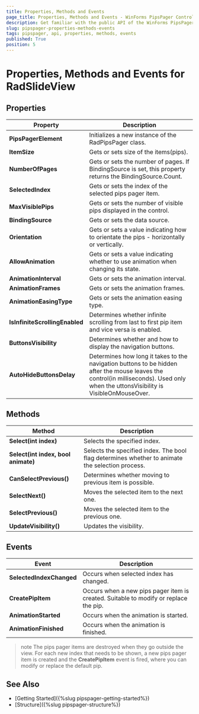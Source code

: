 ```yaml
---
title: Properties, Methods and Events
page_title: Properties, Methods and Events - WinForms PipsPager Control
description: Get familiar with the public API of the WinForms PipsPager control.
slug: pipspager-properties-methods-events
tags: pipspager, api, properties, methods, events
published: True
position: 5 
---
```


# Properties, Methods and Events for RadSlideView

## Properties

|Property|Description|
|----|----|
|__PipsPagerElement__|Initializes a new instance of the RadPipsPager class.|
|__ItemSize__|Gets or sets size of the items(pips).|
|__NumberOfPages__|Gets or sets the number of pages. If BindingSource is set, this property returns the BindingSource.Count.|
|__SelectedIndex__|Gets or sets the index of the selected pips pager item.|
|__MaxVisiblePips__| Gets or sets the number of visible pips displayed in the control.|
|__BindingSource__|Gets or sets the data source.|
|__Orientation__|Gets or sets a value indicating how to orientate the pips - horizontally or vertically.|
|__AllowAnimation__|Gets or sets a value indicating whether to use animation when changing its state.|
|__AnimationInterval__|Gets or sets the animation interval.|
|__AnimationFrames__|Gets or sets the animation frames.|
|__AnimationEasingType__|Gets or sets the animation easing type.|
|__IsInfiniteScrollingEnabled__|Determines whether infinite scrolling from last to first pip item and vice versa is enabled.|
|__ButtonsVisibility__|Determines whether and how to display the navigation buttons.|
|__AutoHideButtonsDelay__|Determines how long it takes to the navigation buttons to be hidden after the mouse leaves the control(in milliseconds). Used only when the uttonsVisibility is VisibleOnMouseOver.|

## Methods

|Method|Description|
|----|----|
|__Select(int index)__|Selects the specified index.|
|__Select(int index, bool animate)__|Selects the specified index. The bool flag determines whether to animate the selection process.|
|__CanSelectPrevious()__|Determines whether moving to previous item is possible.|
|__SelectNext()__|Moves the selected item to the next one.|
|__SelectPrevious()__|Moves the selected item to the previous one.|
|__UpdateVisibility()__|Updates the visibility.|

## Events

|Event|Description|
|----|----|
|__SelectedIndexChanged__|Occurs when selected index has changed.|
|__CreatePipItem__|Occurs when a new pips pager item is created. Suitable to modify or replace the pip.|
|__AnimationStarted__|Occurs when the animation is started.|
|__AnimationFinished__|Occurs when the animation is finished.|

>note The pips pager items are destroyed when they go outside the view. For each new index that needs to be shown, a new pips pager item is created and the __CreatePipItem__ event is fired, where you can modify or replace the default pip.

## See Also

* [Getting Started]({%slug pipspager-getting-started%})
* [Structure]({%slug pipspager-structure%})